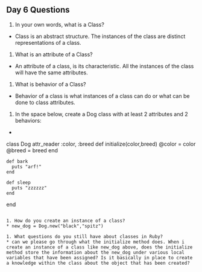 ## Day 6 Questions

1. In your own words, what is a Class?  
* Class is an abstract structure. The instances of the class are distinct representations of a class.

1. What is an attribute of a Class?  
* An attribute of a class, is its characteristic. All the instances of the class will have the same attributes.

1. What is behavior of a Class?  
* Behavior of a class is what instances of a class can do or what can be done to class attributes.

1. In the space below, create a Dog class with at least 2 attributes and 2 behaviors:  
* ```
class Dog
     attr_reader :color,
                 :breed
    def initialize(color,breed)
      @color = color
      @breed = breed
    end

    def bark
      puts "arf!"
    end

    def sleep
      puts "zzzzzz"
    end

end
```

1. How do you create an instance of a class?  
* new_dog = Dog.new("black","spitz")

1. What questions do you still have about classes in Ruby?  
* can we please go through what the initialize method does. When i create an instance of a class like new_dog above, does the initialize method store the information about the new_dog under various local variables that have been assigned? Is it basically in place to create a knowledge within the class about the object that has been created?
